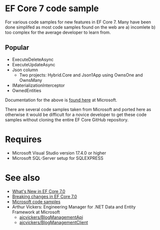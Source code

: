 # EF Core 7 code sample

For various code samples for new features in EF Core 7. Many have been done simplifed as most code samples found on the web are a) incomlete b) too complex for the average developer to learn from.

## Popular
- ExecuteDeleteAsync
- ExecuteUpdateAsync
- Json column
    - Two projects: Hybrid.Core and Json1App using OwnsOne and OwnsMany
- IMaterializationInterceptor
- OwnedEntities

Documentation for the above is [found here](https://learn.microsoft.com/en-us/ef/core/what-is-new/ef-core-7.0/whatsnew) at Microsoft.

There are several code samples taken from Microsoft and ported here as otherwise it would be difficult for a novice developer to get these code samples without cloning the entire EF Core GitHub repository.

# Requires

- Microsoft Visual Studio version 17.4.0 or higher
- Microsoft SQL-Server setup for SQLEXPRESS

# See also

- [What's New in EF Core 7.0](https://learn.microsoft.com/en-us/ef/core/what-is-new/ef-core-7.0/whatsnew)
- [Breaking changes in EF Core 7.0](https://learn.microsoft.com/en-us/ef/core/what-is-new/ef-core-7.0/breaking-changes)
- [Microsoft code samples](https://github.com/dotnet/EntityFramework.Docs/tree/main/samples/core/Miscellaneous/NewInEFCore7)
- Arthur Vickers: Engineering Manager for .NET Data and Entity Framework at Microsoft
    - [ajcvickers/BlogManagementApi](https://github.com/ajcvickers/BlogManagementApi)
    - [ajcvickers/BlogManagementClient](https://github.com/ajcvickers/BlogManagementClient)
